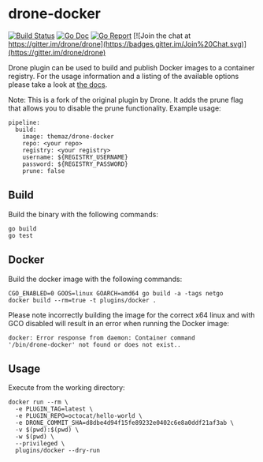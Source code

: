 # drone-docker

[![Build Status](http://beta.drone.io/api/badges/drone-plugins/drone-docker/status.svg)](http://beta.drone.io/drone-plugins/drone-docker)
[![Go Doc](https://godoc.org/github.com/drone-plugins/drone-docker?status.svg)](http://godoc.org/github.com/drone-plugins/drone-docker)
[![Go Report](https://goreportcard.com/badge/github.com/drone-plugins/drone-docker)](https://goreportcard.com/report/github.com/drone-plugins/drone-docker)
[![Join the chat at https://gitter.im/drone/drone](https://badges.gitter.im/Join%20Chat.svg)](https://gitter.im/drone/drone)

Drone plugin can be used to build and publish Docker images to a container
registry. For the usage information and a listing of the available options
please take a look at [the docs](http://plugins.drone.io/drone-plugins/drone-docker/).

Note: This is a fork of the original plugin by Drone. It adds the prune flag that allows you
to disable the prune functionality. Example usage:

```
pipeline:
  build:
    image: themaz/drone-docker
    repo: <your repo>
    registry: <your registry>
    username: ${REGISTRY_USERNAME}
    password: ${REGISTRY_PASSWORD}
    prune: false
```

## Build

Build the binary with the following commands:

```
go build
go test
```

## Docker

Build the docker image with the following commands:

```
CGO_ENABLED=0 GOOS=linux GOARCH=amd64 go build -a -tags netgo
docker build --rm=true -t plugins/docker .
```

Please note incorrectly building the image for the correct x64 linux and with
GCO disabled will result in an error when running the Docker image:

```
docker: Error response from daemon: Container command
'/bin/drone-docker' not found or does not exist..
```

## Usage

Execute from the working directory:

```
docker run --rm \
  -e PLUGIN_TAG=latest \
  -e PLUGIN_REPO=octocat/hello-world \
  -e DRONE_COMMIT_SHA=d8dbe4d94f15fe89232e0402c6e8a0ddf21af3ab \
  -v $(pwd):$(pwd) \
  -w $(pwd) \
  --privileged \
  plugins/docker --dry-run
```

